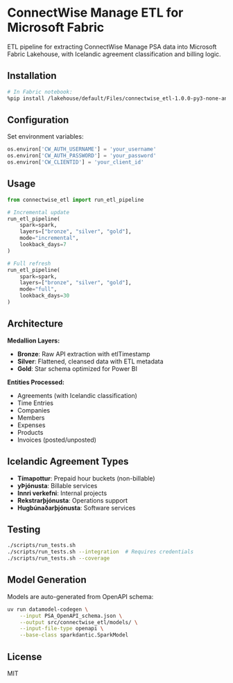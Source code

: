 # ConnectWise Manage ETL for Microsoft Fabric

ETL pipeline for extracting ConnectWise Manage PSA data into Microsoft Fabric Lakehouse, with Icelandic agreement classification and billing logic.

## Installation

```bash
# In Fabric notebook:
%pip install /lakehouse/default/Files/connectwise_etl-1.0.0-py3-none-any.whl
```

## Configuration

Set environment variables:
```python
os.environ['CW_AUTH_USERNAME'] = 'your_username'
os.environ['CW_AUTH_PASSWORD'] = 'your_password'
os.environ['CW_CLIENTID'] = 'your_client_id'
```

## Usage

```python
from connectwise_etl import run_etl_pipeline

# Incremental update
run_etl_pipeline(
    spark=spark,
    layers=["bronze", "silver", "gold"],
    mode="incremental",
    lookback_days=7
)

# Full refresh
run_etl_pipeline(
    spark=spark,
    layers=["bronze", "silver", "gold"],
    mode="full",
    lookback_days=30
)
```

## Architecture

**Medallion Layers:**
- **Bronze**: Raw API extraction with etlTimestamp
- **Silver**: Flattened, cleansed data with ETL metadata
- **Gold**: Star schema optimized for Power BI

**Entities Processed:**
- Agreements (with Icelandic classification)
- Time Entries
- Companies
- Members
- Expenses
- Products
- Invoices (posted/unposted)

## Icelandic Agreement Types

- **Tímapottur**: Prepaid hour buckets (non-billable)
- **yÞjónusta**: Billable services
- **Innri verkefni**: Internal projects
- **Rekstrarþjónusta**: Operations support
- **Hugbúnaðarþjónusta**: Software services

## Testing

```bash
./scripts/run_tests.sh
./scripts/run_tests.sh --integration  # Requires credentials
./scripts/run_tests.sh --coverage
```

## Model Generation

Models are auto-generated from OpenAPI schema:
```bash
uv run datamodel-codegen \
    --input PSA_OpenAPI_schema.json \
    --output src/connectwise_etl/models/ \
    --input-file-type openapi \
    --base-class sparkdantic.SparkModel
```

## License

MIT